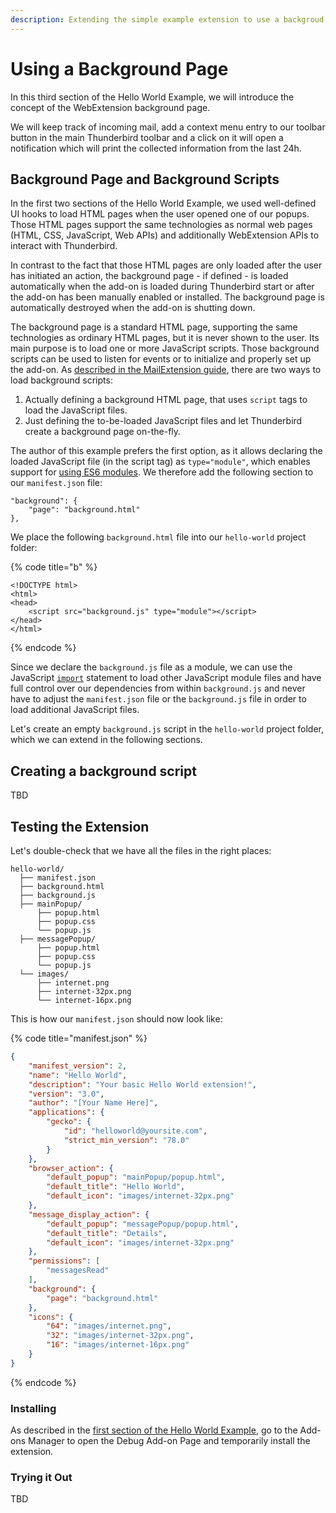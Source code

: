 ```yaml
---
description: Extending the simple example extension to use a backgroud page.
---
```


# Using a Background Page

In this third section of the Hello World Example, we will introduce the concept of the WebExtension background page.

We will keep track of incoming mail, add a context menu entry to our toolbar button in the main Thunderbird toolbar and a click on it will open a notification which will print the collected information from the last 24h.

## Background Page and Background Scripts

In the first two sections of the Hello World Example, we used well-defined UI hooks to load HTML pages when the user opened one of our popups. Those HTML pages support the same technologies as normal web pages (HTML, CSS, JavaScript, Web APIs) and additionally WebExtension APIs to interact with Thunderbird. 

In contrast to the fact that those HTML pages are only loaded after the user has initiated an action, the background page - if defined - is loaded automatically when the add-on is loaded during Thunderbird start or after the add-on has been manually enabled or installed. The background page is automatically destroyed when the add-on is shutting down.

The background page is a standard HTML page, supporting the same technologies as ordinary HTML pages, but it is never shown to the user. Its main purpose is to load one or more JavaScript scripts. Those background scripts can be used to listen for events or to initialize and properly set up the add-on. As [described in the MailExtension guide](../#background-page), there are two ways to load background scripts:

1. Actually defining a background HTML page, that uses `script` tags to load the JavaScript files.
2. Just defining the to-be-loaded JavaScript files and let Thunderbird create a background page on-the-fly.

The author of this example prefers the first option, as it allows declaring the loaded JavaScript file (in the script tag) as `type="module"`, which enables support for [using ES6 modules](https://developer.mozilla.org/en-US/docs/Web/JavaScript/Guide/Modules). We therefore add the following section to our `manifest.json` file:

```
"background": {
    "page": "background.html"
},
```

We place the following `background.html` file into our `hello-world` project folder:

{% code title="b" %}
```
<!DOCTYPE html>
<html>
<head>
    <script src="background.js" type="module"></script>
</head>
</html>
```
{% endcode %}

Since we declare the `background.js` file as a module, we can use the JavaScript [`import`](https://developer.mozilla.org/en-US/docs/Web/JavaScript/Guide/Modules#importing_features_into_your_script) statement to load other JavaScript module files and have full control over our dependencies from within `background.js` and never have to adjust the `manifest.json` file or the `background.js` file in order to load additional JavaScript files.

Let's create an empty `background.js` script in the `hello-world` project folder, which we can extend in the following sections.

## Creating a background script

TBD

## Testing the Extension

Let's double-check that we have all the files in the right places:

```
hello-world/
  ├── manifest.json
  ├── background.html
  ├── background.js
  ├── mainPopup/
      ├── popup.html
      ├── popup.css
      └── popup.js
  ├── messagePopup/
      ├── popup.html
      ├── popup.css
      └── popup.js
  └── images/
      ├── internet.png
      ├── internet-32px.png
      └── internet-16px.png
```

This is how our `manifest.json` should now look like:

{% code title="manifest.json" %}
```json
{
    "manifest_version": 2,
    "name": "Hello World",
    "description": "Your basic Hello World extension!",
    "version": "3.0",
    "author": "[Your Name Here]",
    "applications": {
        "gecko": {
            "id": "helloworld@yoursite.com",
            "strict_min_version": "78.0"
        }
    },
    "browser_action": {
        "default_popup": "mainPopup/popup.html",
        "default_title": "Hello World",
        "default_icon": "images/internet-32px.png"
    },
    "message_display_action": {
        "default_popup": "messagePopup/popup.html",
        "default_title": "Details",
        "default_icon": "images/internet-32px.png"
    },
    "permissions": [
        "messagesRead"
    ],
    "background": {
        "page": "background.html"
    },
    "icons": {
        "64": "images/internet.png",
        "32": "images/internet-32px.png",
        "16": "images/internet-16px.png"
    }
}
```
{% endcode %}

### Installing

As described in the [first section of the Hello World Example](./#installing), go to the Add-ons Manager to open the Debug Add-on Page and temporarily install the extension.

### Trying it Out

TBD
